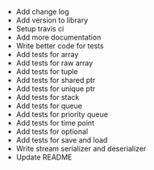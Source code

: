 + Add change log
+ Add version to library
+ Setup travis ci
+ Add more documentation
+ Write better code for tests
+ Add tests for array
+ Add tests for raw array
+ Add tests for tuple
+ Add tests for shared ptr
+ Add tests for unique ptr
+ Add tests for stack
+ Add tests for queue
+ Add tests for priority queue
+ Add tests for time point
+ Add tests for optional
+ Add tests for save and load
+ Write stream serializer and deserializer
+ Update README
